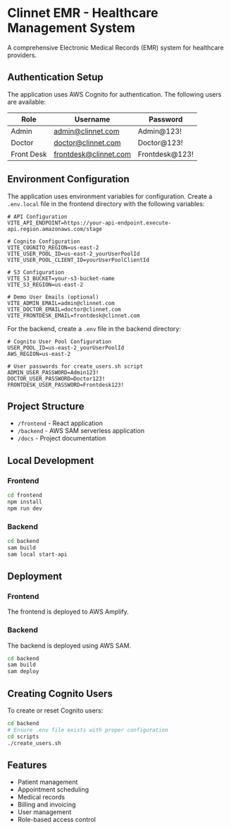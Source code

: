 # Clinnet EMR - Healthcare Management System

A comprehensive Electronic Medical Records (EMR) system for healthcare providers.

## Authentication Setup

The application uses AWS Cognito for authentication. The following users are available:

| Role       | Username              | Password       |
| ---------- | --------------------- | -------------- |
| Admin      | admin@clinnet.com     | Admin@123!     |
| Doctor     | doctor@clinnet.com    | Doctor@123!    |
| Front Desk | frontdesk@clinnet.com | Frontdesk@123! |

## Environment Configuration

The application uses environment variables for configuration. Create a `.env.local` file in the frontend directory with the following variables:

```
# API Configuration
VITE_API_ENDPOINT=https://your-api-endpoint.execute-api.region.amazonaws.com/stage

# Cognito Configuration
VITE_COGNITO_REGION=us-east-2
VITE_USER_POOL_ID=us-east-2_yourUserPoolId
VITE_USER_POOL_CLIENT_ID=yourUserPoolClientId

# S3 Configuration
VITE_S3_BUCKET=your-s3-bucket-name
VITE_S3_REGION=us-east-2

# Demo User Emails (optional)
VITE_ADMIN_EMAIL=admin@clinnet.com
VITE_DOCTOR_EMAIL=doctor@clinnet.com
VITE_FRONTDESK_EMAIL=frontdesk@clinnet.com
```

For the backend, create a `.env` file in the backend directory:

```
# Cognito User Pool Configuration
USER_POOL_ID=us-east-2_yourUserPoolId
AWS_REGION=us-east-2

# User passwords for create_users.sh script
ADMIN_USER_PASSWORD=Admin123!
DOCTOR_USER_PASSWORD=Doctor123!
FRONTDESK_USER_PASSWORD=Frontdesk123!
```

## Project Structure

- `/frontend` - React application
- `/backend` - AWS SAM serverless application
- `/docs` - Project documentation

## Local Development

### Frontend

```bash
cd frontend
npm install
npm run dev
```

### Backend

```bash
cd backend
sam build
sam local start-api
```

## Deployment

### Frontend

The frontend is deployed to AWS Amplify.

### Backend

The backend is deployed using AWS SAM.

```bash
cd backend
sam build
sam deploy
```

## Creating Cognito Users

To create or reset Cognito users:

```bash
cd backend
# Ensure .env file exists with proper configuration
cd scripts
./create_users.sh
```

## Features

- Patient management
- Appointment scheduling
- Medical records
- Billing and invoicing
- User management
- Role-based access control
